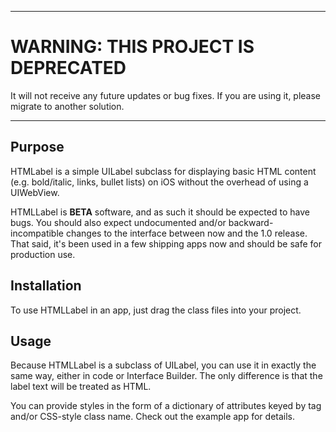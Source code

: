 ***************
WARNING: THIS PROJECT IS DEPRECATED
====================================
It will not receive any future updates or bug fixes. If you are using it, please migrate to another solution.
***************


Purpose
--------------

HTMLabel is a simple UILabel subclass for displaying basic HTML content (e.g. bold/italic, links, bullet lists) on iOS without the overhead of using a UIWebView.

HTMLLabel is **BETA** software, and as such it should be expected to have bugs. You should also expect undocumented and/or backward-incompatible changes to the interface between now and the 1.0 release. That said, it's been used in a few shipping apps now and should be safe for production use.


Installation
--------------

To use HTMLLabel in an app, just drag the class files into your project.


Usage
---------------

Because HTMLLabel is a subclass of UILabel, you can use it in exactly the same way, either in code or Interface Builder. The only difference is that the label text will be treated as HTML.

You can provide styles in the form of a dictionary of attributes keyed by tag and/or CSS-style class name. Check out the example app for details.
